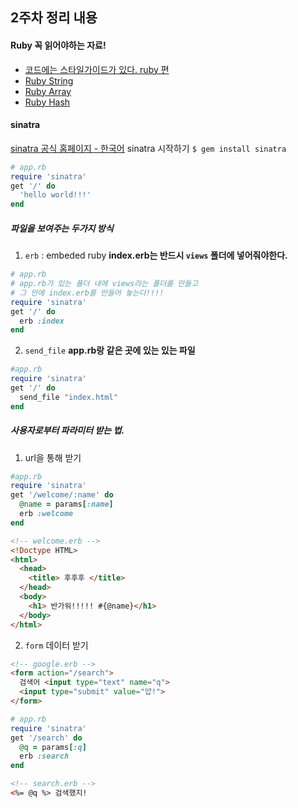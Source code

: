 ## 2주차 정리 내용

#### Ruby 꼭 읽어야하는 자료!
* [코드에는 스타일가이드가 있다. ruby 편]
* [Ruby String]
* [Ruby Array]
* [Ruby Hash]



#### sinatra
[sinatra 공식 홈페이지 - 한국어]("http://sinatrarb.com/intro-ko.html")
sinatra 시작하기
`$ gem install sinatra`

```Ruby
# app.rb
require 'sinatra'
get '/' do
  'hello world!!!'
end
```

##### 파일을 보여주는 두가지 방식
1. `erb` : embeded ruby
**index.erb는 반드시 `views` 폴더에 넣어줘야한다.**
```Ruby
# app.rb
# app.rb가 있는 폴더 내에 views라는 폴더를 만들고
# 그 안에 index.erb를 만들어 놓는다!!!!
require 'sinatra'
get '/' do
  erb :index
end
```

2. `send_file`
**app.rb랑 같은 곳에 있는 있는 파일**
```Ruby
#app.rb
require 'sinatra'
get '/' do
  send_file "index.html"
end
```

##### 사용자로부터 파라미터 받는 법.
1. url을 통해 받기
```ruby
#app.rb
require 'sinatra'
get '/welcome/:name' do
  @name = params[:name]
  erb :welcome
end
```

```html
<!-- welcome.erb -->
<!Doctype HTML>
<html>
  <head>
    <title> 후후후 </title>
  </head>
  <body>
    <h1> 반가워!!!!! #{@name}</h1>
  </body>
</html>
```

2. `form` 데이터 받기
```HTML
<!-- google.erb -->
<form action="/search">
  검색어 <input type="text" name="q">
  <input type="submit" value="얍!">
</form>
```

```Ruby
# app.rb
require 'sinatra'
get '/search' do
  @q = params[:q]
  erb :search
end
```

```html
<!-- search.erb -->
<%= @q %> 검색했지!
```


[코드에는 스타일가이드가 있다. ruby 편]: https://github.com/github/rubocop-github/blob/master/STYLEGUIDE.md
[Ruby String]: https://ruby-doc.org/core-2.3.3/String.html
[Ruby Array]: https://ruby-doc.org/core-2.3.3/Array.html
[Ruby Hash]: https://ruby-doc.org/core-2.3.3/Array.html
